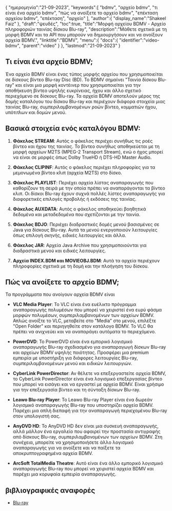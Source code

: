 {
"ημερομηνία":"21-09-2023",
   "keywords":[
"bdmv",
"αρχείο bdmv",
"τι είναι ένα αρχείο bdmv",
"πώς να ανοίξετε το αρχείο bdmv",
"επέκταση αρχείου bdmv",
"επέκταση",
"αρχείο"
],
   "author":{
"display_name":"Shakeel Faiz"
},
"draft":"ψευδές",
"toc":true,
"title":"Μορφή αρχείου BDMV - Αρχείο πληροφοριών ταινίας δίσκου Blu-ray",
   "description":"Μάθετε σχετικά με τη μορφή BDMV και τα API που μπορούν να δημιουργήσουν και να ανοίξουν αρχεία BDMV.",
"linktitle":"BDMV",
   "menu":{
      "docs":{
         "identifier":"video-bdmv",
         "parent":"video"
}
},
"lastmod":"21-09-2023"
}

## Τι είναι ένα αρχείο BDMV;

Ένα αρχείο BDMV είναι ένας τύπος μορφής αρχείου που χρησιμοποιείται σε δίσκους βίντεο Blu-ray Disc (BD). Το BDMV σημαίνει "Ταινία δίσκου Blu-ray" και είναι μια μορφή κοντέινερ που χρησιμοποιείται για την αποθήκευση βίντεο υψηλής ευκρίνειας, ήχου και άλλο σχετικό περιεχόμενο σε δίσκους Blu-ray. Τα αρχεία BDMV αποτελούν μέρος της δομής καταλόγου του δίσκου Blu-ray και περιέχουν διάφορα στοιχεία μιας ταινίας Blu-ray, συμπεριλαμβανομένων ροών βίντεο, κομματιών ήχου, υπότιτλων και δομών μενού.

## Βασικά στοιχεία ενός καταλόγου BDMV:

1. **Φάκελος STREAM**: Αυτός ο φάκελος περιέχει συνήθως τις ροές βίντεο και ήχου της ταινίας. Το βίντεο συνήθως αποθηκεύεται με τη μορφή αρχείων M2TS (MPEG-2 Transport Stream), ενώ ο ήχος μπορεί να είναι σε μορφές όπως Dolby TrueHD ή DTS-HD Master Audio.

2. **Φάκελος CLIPINF**: Αυτός ο φάκελος περιέχει πληροφορίες για τα μεμονωμένα βίντεο κλιπ (αρχεία M2TS) στο δίσκο.

3. **Φάκελος PLAYLIST**: Περιέχει αρχεία λίστας αναπαραγωγής που καθορίζουν τη σειρά με την οποία πρέπει να αναπαράγονται τα βίντεο κλιπ. Οι δίσκοι Blu-ray έχουν συχνά πολλές λίστες αναπαραγωγής για διαφορετικές επιλογές προβολής ή εκδόσεις της ταινίας.

4. **Φάκελος AUXDATA**: Αυτός ο φάκελος αποθηκεύει βοηθητικά δεδομένα και μεταδεδομένα που σχετίζονται με την ταινία.

5. **Φάκελος BDJO**: Περιέχει διαδραστικές δομές μενού βασισμένες σε Java για δίσκους Blu-ray. Αυτά τα μενού ενεργοποιούν λειτουργίες όπως επιλογή σκηνής, ειδικές λειτουργίες και άλλα.

6. **Φάκελος JAR**: Αρχεία Java Archive που χρησιμοποιούνται για διαδραστικά μενού και ειδικές λειτουργίες.

7. **Αρχεία INDEX.BDM και MOVIEOBJ.BDM**: Αυτά τα αρχεία περιέχουν πληροφορίες σχετικά με τη δομή και την πλοήγηση του δίσκου.

## Πώς να ανοίξετε το αρχείο BDMV;

Τα προγράμματα που ανοίγουν αρχεία BDMV είναι

- **VLC Media Player**: Το VLC είναι ένα ευέλικτο πρόγραμμα αναπαραγωγής πολυμέσων που μπορεί να χειριστεί ένα ευρύ φάσμα μορφών πολυμέσων, συμπεριλαμβανομένων των αρχείων BDMV. Απλώς ανοίξτε το VLC, μεταβείτε στο "Media" στο μενού, επιλέξτε "Open Folder" και περιηγηθείτε στον κατάλογο BDMV. Το VLC θα πρέπει να ανιχνεύει και να αναπαράγει αυτόματα το περιεχόμενο.

- **PowerDVD**: Το PowerDVD είναι ένα εμπορικό λογισμικό αναπαραγωγής Blu-ray σχεδιασμένο για αναπαραγωγή δίσκων Blu-ray και αρχείων BDMV υψηλής ποιότητας. Προσφέρει μια premium εμπειρία με υποστήριξη για διάφορες λειτουργίες Blu-ray, συμπεριλαμβανομένων μενού και ειδικών λειτουργιών.

- **CyberLink PowerDirector**: Αν θέλετε να επεξεργαστείτε αρχεία BDMV, το CyberLink PowerDirector είναι ένα λογισμικό επεξεργασίας βίντεο που μπορεί να εισάγει και να εργαστεί με αρχεία BDMV. Είναι χρήσιμο για την επεξεργασία βίντεο και τη σύνταξη δίσκων Blu-ray.

- **Leawo Blu-ray Player**: Το Leawo Blu-ray Player είναι ένα δωρεάν λογισμικό αναπαραγωγής Blu-ray που υποστηρίζει αρχεία BDMV. Παρέχει μια απλή διεπαφή για την αναπαραγωγή περιεχομένου Blu-ray στον υπολογιστή σας.

- **AnyDVD HD**: Το AnyDVD HD δεν είναι μια συσκευή αναπαραγωγής, αλλά μάλλον ένα εργαλείο που αφαιρεί την προστασία αντιγραφής από δίσκους Blu-ray, συμπεριλαμβανομένων των αρχείων BDMV. Στη συνέχεια, μπορείτε να χρησιμοποιήσετε άλλο λογισμικό αναπαραγωγής για να ανοίξετε και να παίξετε τα αποκρυπτογραφημένα αρχεία BDMV.

- **ArcSoft TotalMedia Theatre**: Αυτό είναι ένα άλλο εμπορικό λογισμικό αναπαραγωγής Blu-ray που μπορεί να χειριστεί αρχεία BDMV και παρέχει μια κορυφαία εμπειρία αναπαραγωγής.

## βιβλιογραφικές αναφορές
* [Blu-ray](https://en.wikipedia.org/wiki/Blu-ray)
